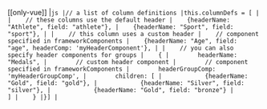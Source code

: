 [[only-vue]]
|```js
|// a list of column definitions
|this.columnDefs = [
|
|    // these columns use the default header
|    {headerName: "Athlete", field: "athlete"},
|    {headerName: "Sport", field: "sport"},
|
|    // this column uses a custom header
|    // component specified in frameworkComponents
|    {headerName: "Age", field: "age", headerComp: 'myHeaderComponent'},
|
|    // you can also specify header components for groups
|    {
|        headerName: "Medals",
|        // custom header component
|        // component specified in frameworkComponents
|        headerGroupComp: 'myHeaderGroupComp',
|        children: [
|            {headerName: "Gold", field: "gold"},
|            {headerName: "Silver", field: "silver"},
|            {headerName: "Gold", field: "bronze"}
|        ]
|    }
|}]
|```

